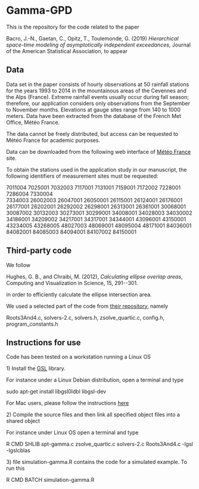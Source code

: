 # Gamma-GPD

This is the repository for the code related to the paper 

Bacro, J.-N., Gaetan, C., Opitz, T., Toulemonde, G. (2019) *Hierarchical space-time modeling of asymptotically independent exceedances*, Journal of the American Statistical Association, to appear

Data 
----


Data set in the paper consists of hourly observations at 50 rainfall stations for
the years 1993 to 2014 in the mountainous areas of the Cevennes and the
Alps (France). Extreme rainfall events usually occur during fall season;
therefore, our application considers only observations from the
September to November months. Elevations at gauge sites range from 140
to 1000 meters. Data have been extracted from the database of the French
Met Office, Météo France.

The data cannot be freely distributed, but access can be requested to Météo France for academic purposes. 

Data can be downloaded from the following web interface of
[Météo France](https://publitheque.meteo.fr/okapi/accueil/okapiWebPubli/index.jsp)
site.

To obtain the stations used in the application study in our manuscript,
the following identifiers of measurement sites must be requested:

 7011004    7025001    7032003    7117001    7131001  7159001    7172002    7228001    7286004    7330004  
 7334003    26002003   26047001   26050001   26115001 26124001   26176001   26177001   26202001   26292002 
 26298001   26313001   26361001   30068001   30087002 30132003   30273001   30299001   34008001   34028003 
 34030002   34186001   34209002   34217001   34317001 34344001   43096001   43150001   43234005   43268005 
 48027003   48069001   48095004   48171001   84036001 84082001   84085003   84094001   84107002   84150001 



Third-party code 
----

We follow

Hughes, G. B., and Chraibi, M. (2012), *Calculating ellipse overlap
areas*, Computing and Visualization in Science, 15, 291--301.

in order to efficiently calculate the ellipse intersection area.

We used a selected part of the code from [their repository](http://github.com/chraibi/EEOver), namely 

Roots3And4.c, solvers-2.c, solvers.h, zsolve_quartic.c, config.h, program_constants.h



Instructions for use 
----

Code has been tested on a workstation running a Linux OS


1\) Install the [GSL](https://www.gnu.org/software/gsl/)  library. 

For instance under a Linux Debian
distribution, open a terminal and type

sudo apt-get install libgsl0ldbl libgsl-dev

For Mac users, please follow the instructions [here](http://macappstore.org/gsl/) 

2\) Compile the source files and then link all specified object files into a shared object

For instance under  Linux OS open a terminal and type

R CMD SHLIB spt-gamma.c zsolve_quartic.c solvers-2.c Roots3And4.c -lgsl -lgslcblas



3\) file simulation-gamma.R contains the code for a simulated example. To run this 

R CMD BATCH simulation-gamma.R
